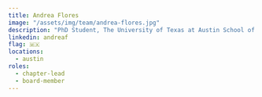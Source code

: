```yaml
---
title: Andrea Flores
image: "/assets/img/team/andrea-flores.jpg"
description: "PhD Student, The University of Texas at Austin School of Information"
linkedin: andreaf
flag: 🇲🇽
locations:
  - austin
roles:
  - chapter-lead
  - board-member
---
```

